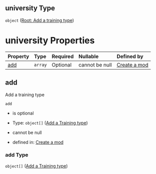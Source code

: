 ## university Type

`object` ([Root: Add a training type](generic-properties-root-add-a-training-type.md))

# university Properties

| Property    | Type    | Required | Nullable       | Defined by                                                                                                                                   |
| :---------- | :------ | :------- | :------------- | :------------------------------------------------------------------------------------------------------------------------------------------- |
| [add](#add) | `array` | Optional | cannot be null | [Create a mod](generic-properties-root-add-a-training-type-properties-add-training-type.md "mod.json#/properties/university/properties/add") |

## add

Add a training type

`add`

*   is optional

*   Type: `object[]` ([Add a Training type](generic-properties-root-add-a-training-type-properties-add-training-type-add-a-training-type.md))

*   cannot be null

*   defined in: [Create a mod](generic-properties-root-add-a-training-type-properties-add-training-type.md "mod.json#/properties/university/properties/add")

### add Type

`object[]` ([Add a Training type](generic-properties-root-add-a-training-type-properties-add-training-type-add-a-training-type.md))
